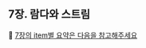 ## 7장. 람다와 스트림
📌 [7장의 item별 요약은 다음을 참고해주세요](https://github.com/alanhakhyeonsong/LetsReadBooks/tree/master/Effective%20Java%203E/contents/chapter07)
